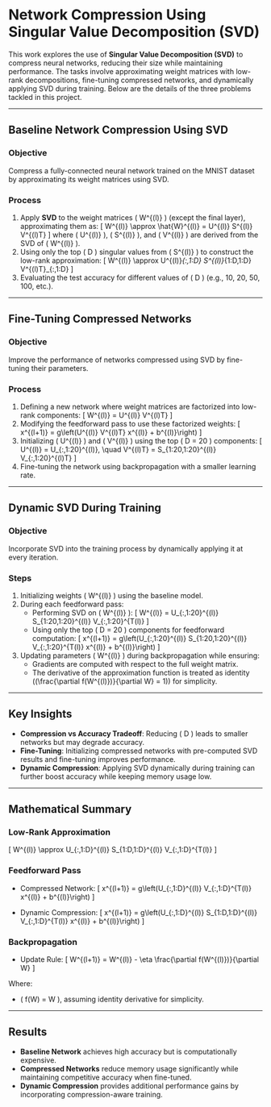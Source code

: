 # Network Compression Using Singular Value Decomposition (SVD)

This work explores the use of **Singular Value Decomposition (SVD)** to compress neural networks, reducing their size while maintaining performance. The tasks involve approximating weight matrices with low-rank decompositions, fine-tuning compressed networks, and dynamically applying SVD during training. Below are the details of the three problems tackled in this project.

---

## Baseline Network Compression Using SVD

### **Objective**
Compress a fully-connected neural network trained on the MNIST dataset by approximating its weight matrices using SVD.

### **Process**
1. Apply **SVD** to the weight matrices \( W^{(l)} \) (except the final layer), approximating them as:
   \[
   W^{(l)} \approx \hat{W}^{(l)} = U^{(l)} S^{(l)} V^{(l)T}
   \]
   where \( U^{(l)} \), \( S^{(l)} \), and \( V^{(l)} \) are derived from the SVD of \( W^{(l)} \).
2. Using only the top \( D \) singular values from \( S^{(l)} \) to construct the low-rank approximation:
   \[
   W^{(l)} \approx U^{(l)}_{:,1:D} S^{(l)}_{1:D,1:D} V^{(l)T}_{:,1:D}
   \]
3. Evaluating the test accuracy for different values of \( D \) (e.g., 10, 20, 50, 100, etc.).

---

## Fine-Tuning Compressed Networks

### **Objective**
Improve the performance of networks compressed using SVD by fine-tuning their parameters.

### **Process**
1. Defining a new network where weight matrices are factorized into low-rank components:
   \[
   W^{(l)} = U^{(l)} V^{(l)T}
   \]
2. Modifying the feedforward pass to use these factorized weights:
   \[
   x^{(l+1)} = g\left(U^{(l)} V^{(l)T} x^{(l)} + b^{(l)}\right)
   \]
3. Initializing \( U^{(l)} \) and \( V^{(l)} \) using the top \( D = 20 \) components:
   \[
   U^{(l)} = U_{:,1:20}^{(l)}, \quad V^{(l)T} = S_{1:20,1:20}^{(l)} V_{:,1:20}^{(l)T}
   \]
4. Fine-tuning the network using backpropagation with a smaller learning rate.
   
---

## Dynamic SVD During Training

### **Objective**
Incorporate SVD into the training process by dynamically applying it at every iteration.

### **Steps**
1. Initializing weights \( W^{(l)} \) using the baseline model.
2. During each feedforward pass:
   - Performing SVD on \( W^{(l)} \):
     \[
     W^{(l)} = U_{:,1:20}^{(l)} S_{1:20,1:20}^{(l)} V_{:,1:20}^{T(l)}
     \]
   - Using only the top \( D = 20 \) components for feedforward computation:
     \[
     x^{(l+1)} = g\left(U_{:,1:20}^{(l)} S_{1:20,1:20}^{(l)} V_{:,1:20}^{T(l)} x^{(l)} + b^{(l)}\right)
     \]
3. Updating parameters \( W^{(l)} \) during backpropagation while ensuring:
   - Gradients are computed with respect to the full weight matrix.
   - The derivative of the approximation function is treated as identity (\(\frac{\partial f(W^{(l)})}{\partial W} = 1\)) for simplicity.

---

## Key Insights

- **Compression vs Accuracy Tradeoff**: Reducing \( D \) leads to smaller networks but may degrade accuracy.
- **Fine-Tuning**: Initializing compressed networks with pre-computed SVD results and fine-tuning improves performance.
- **Dynamic Compression**: Applying SVD dynamically during training can further boost accuracy while keeping memory usage low.

---

## Mathematical Summary

### Low-Rank Approximation
\[
W^{(l)} \approx U_{:,1:D}^{(l)} S_{1:D,1:D}^{(l)} V_{:,1:D}^{T(l)}
\]

### Feedforward Pass
- Compressed Network:
\[
x^{(l+1)} = g\left(U_{:,1:D}^{(l)} V_{:,1:D}^{T(l)} x^{(l)} + b^{(l)}\right)
\]

- Dynamic Compression:
\[
x^{(l+1)} = g\left(U_{:,1:D}^{(l)} S_{1:D,1:D}^{(l)} V_{:,1:D}^{T(l)} x^{(l)} + b^{(l)}\right)
\]

### Backpropagation
- Update Rule:
\[
W^{(l+1)} = W^{(l)} - \eta \frac{\partial f(W^{(l)})}{\partial W}
\]

Where:
- \( f(W) = W \), assuming identity derivative for simplicity.

---

## Results
- **Baseline Network** achieves high accuracy but is computationally expensive.
- **Compressed Networks** reduce memory usage significantly while maintaining competitive accuracy when fine-tuned.
- **Dynamic Compression** provides additional performance gains by incorporating compression-aware training.
